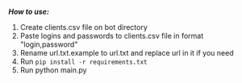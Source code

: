 ***How to use:***
1. Create clients.csv file on bot directory
2. Paste logins and passwords to clients.csv file in format "login,password"
3. Rename url.txt.example to url.txt and replace url in it if you need
4. Run ```pip install -r requirements.txt```
5. Run python main.py
